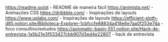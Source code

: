 https://readme.so/pt - README de maneira fácil
https://animista.net/ - Animações CSS
https://dribbble.com/ - Inspirações de layouts
https://www.uplabs.com/ - Inspirações de layouts
https://efficient-sloth-d85.notion.site/Biblioteca-Explorer-1cbfccfe88834a418e6e7aa0f253e74a - foco consultivo/estudos
https://axiomatic-basin-551.notion.site/Hack-de-entrevista-1a5b21e3f533427cbb907d3ed4e22807 - hack de entrevista